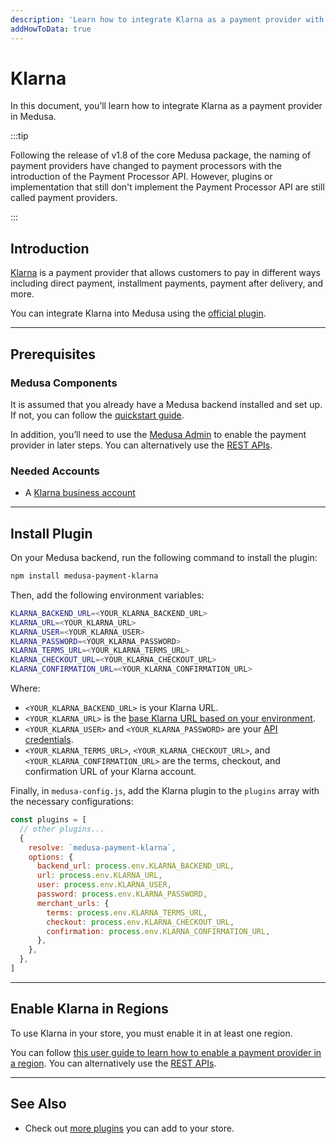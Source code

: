```yaml
---
description: 'Learn how to integrate Klarna as a payment provider with the Medusa backend. Learn how to install Klarna and enable the payment provider in a region.'
addHowToData: true
---
```


# Klarna

In this document, you’ll learn how to integrate Klarna as a payment provider in Medusa.

:::tip

Following the release of v1.8 of the core Medusa package, the naming of payment providers have changed to payment processors with the introduction of the Payment Processor API. However, plugins or implementation that still don't implement the Payment Processor API are still called payment providers.

:::

## Introduction

[Klarna](https://www.klarna.com/) is a payment provider that allows customers to pay in different ways including direct payment, installment payments, payment after delivery, and more.

You can integrate Klarna into Medusa using the [official plugin](https://github.com/medusajs/medusa/tree/master/packages/medusa-payment-klarna).

---

## Prerequisites

### Medusa Components

It is assumed that you already have a Medusa backend installed and set up. If not, you can follow the [quickstart guide](../../development/backend/install.mdx).

In addition, you’ll need to use the [Medusa Admin](../../admin/quickstart.mdx) to enable the payment provider in later steps. You can alternatively use the [REST APIs](https://docs.medusajs.com/api/admin#regions_postregionsregionpaymentproviders).

### Needed Accounts

- A [Klarna business account](https://portal.klarna.com/)

---

## Install Plugin

On your Medusa backend, run the following command to install the plugin:

```bash
npm install medusa-payment-klarna
```

Then, add the following environment variables:

```bash
KLARNA_BACKEND_URL=<YOUR_KLARNA_BACKEND_URL>
KLARNA_URL=<YOUR_KLARNA_URL>
KLARNA_USER=<YOUR_KLARNA_USER>
KLARNA_PASSWORD=<YOUR_KLARNA_PASSWORD>
KLARNA_TERMS_URL=<YOUR_KLARNA_TERMS_URL>
KLARNA_CHECKOUT_URL=<YOUR_KLARNA_CHECKOUT_URL>
KLARNA_CONFIRMATION_URL=<YOUR_KLARNA_CONFIRMATION_URL>
```

Where:

- `<YOUR_KLARNA_BACKEND_URL>` is your Klarna URL.
- `<YOUR_KLARNA_URL>` is the [base Klarna URL based on your environment](https://docs.klarna.com/api/api-urls/).
- `<YOUR_KLARNA_USER>` and `<YOUR_KLARNA_PASSWORD>` are your [API credentials](https://docs.klarna.com/api/authentication/).
- `<YOUR_KLARNA_TERMS_URL>`, `<YOUR_KLARNA_CHECKOUT_URL>`, and `<YOUR_KLARNA_CONFIRMATION_URL>` are the terms, checkout, and confirmation URL of your Klarna account.

Finally, in `medusa-config.js`, add the Klarna plugin to the `plugins` array with the necessary configurations:

```js title="medusa-config.js"
const plugins = [
  // other plugins...
  {
    resolve: `medusa-payment-klarna`,
    options: {
      backend_url: process.env.KLARNA_BACKEND_URL,
      url: process.env.KLARNA_URL,
      user: process.env.KLARNA_USER,
      password: process.env.KLARNA_PASSWORD,
      merchant_urls: {
        terms: process.env.KLARNA_TERMS_URL,
        checkout: process.env.KLARNA_CHECKOUT_URL,
        confirmation: process.env.KLARNA_CONFIRMATION_URL,
      },
    },
  },
]
```

---

## Enable Klarna in Regions

To use Klarna in your store, you must enable it in at least one region.

You can follow [this user guide to learn how to enable a payment provider in a region](../../user-guide/regions/providers#manage-payment-providers). You can alternatively use the [REST APIs](https://docs.medusajs.com/api/admin#regions_postregionsregionpaymentproviders).

---

## See Also

- Check out [more plugins](../overview.mdx) you can add to your store.
